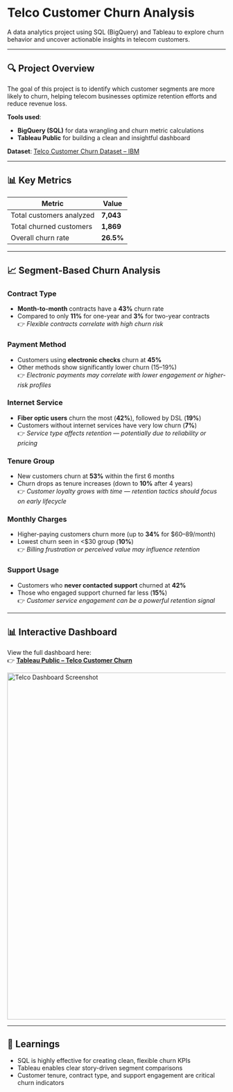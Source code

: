 # Telco Customer Churn Analysis  
A data analytics project using SQL (BigQuery) and Tableau to explore churn behavior and uncover actionable insights in telecom customers.

---

## 🔍 Project Overview
The goal of this project is to identify which customer segments are more likely to churn, helping telecom businesses optimize retention efforts and reduce revenue loss.

**Tools used**:  
- **BigQuery (SQL)** for data wrangling and churn metric calculations  
- **Tableau Public** for building a clean and insightful dashboard  

**Dataset**: [Telco Customer Churn Dataset – IBM](https://www.kaggle.com/datasets/blastchar/telco-customer-churn)

---

## 📊 Key Metrics

| Metric                   | Value       |
|--------------------------|-------------|
| Total customers analyzed | **7,043**   |
| Total churned customers  | **1,869**   |
| Overall churn rate       | **26.5%**   |

---

## 📈 Segment-Based Churn Analysis

### Contract Type
- **Month-to-month** contracts have a **43%** churn rate  
- Compared to only **11%** for one-year and **3%** for two-year contracts  
👉 *Flexible contracts correlate with high churn risk*

### Payment Method  
- Customers using **electronic checks** churn at **45%**  
- Other methods show significantly lower churn (15–19%)  
👉 *Electronic payments may correlate with lower engagement or higher-risk profiles*

### Internet Service
- **Fiber optic users** churn the most (**42%**), followed by DSL (**19%**)  
- Customers without internet services have very low churn (**7%**)  
👉 *Service type affects retention — potentially due to reliability or pricing*

### Tenure Group  
- New customers churn at **53%** within the first 6 months  
- Churn drops as tenure increases (down to **10%** after 4 years)  
👉 *Customer loyalty grows with time — retention tactics should focus on early lifecycle*

### Monthly Charges
- Higher-paying customers churn more (up to **34%** for $60–89/month)  
- Lowest churn seen in <$30 group (**10%**)  
👉 *Billing frustration or perceived value may influence retention*

### Support Usage
- Customers who **never contacted support** churned at **42%**  
- Those who engaged support churned far less (**15%**)  
👉 *Customer service engagement can be a powerful retention signal*

---

## 📊 Interactive Dashboard

View the full dashboard here:  
👉 [**Tableau Public – Telco Customer Churn**](https://public.tableau.com/app/profile/rui.campos/viz/TelcoCustomerChurn/Dashboard)

<img width="800" src="https://github.com/user-attachments/assets/d6c71edc-358f-408e-afc5-192d791065d8" alt="Telco Dashboard Screenshot" />

---

## 🚀 Learnings
- SQL is highly effective for creating clean, flexible churn KPIs  
- Tableau enables clear story-driven segment comparisons  
- Customer tenure, contract type, and support engagement are critical churn indicators
